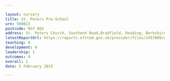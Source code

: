 ```yaml
---

layout: nursery
title: St. Peters Pre-School
urn: 508013
postcode: RG7 6EU
address: St. Peters Church, Southend Road,Bradfield, Reading, Berkshire, RG7 6EU
latestReportUrl: https://reports.ofsted.gov.uk/provider/files/2457009/urn/508013.pdf
teaching: 0
development: 0
leadership: 1
outcomes: 0
overall: 1
date: 5 February 2015

---
```

